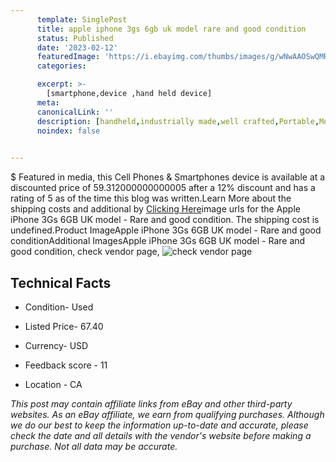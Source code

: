 ```yaml
---
      template: SinglePost
      title: apple iphone 3gs 6gb uk model rare and good condition
      status: Published
      date: '2023-02-12'
      featuredImage: 'https://i.ebayimg.com/thumbs/images/g/wNwAAOSwQMRjvhbU/s-l225.jpg'
      categories: 

      excerpt: >-
        [smartphone,device ,hand held device]
      meta:
      canonicalLink: ''
      description: [handheld,industrially made,well crafted,Portable,Mobile,Compact,Convenient,Lightweight,Maneuverable,Man-portable,Miniature,Carriable,Hand-held,Light,Holdable,Transportable,Mobile device,Pocket-sized,On-the-go,Wireless,Cordless,Compact size,Convenient size, smartphone,device ,hand held device]
      noindex: false

        
---
```

$
    Featured in media, this Cell Phones & Smartphones device is available at a discounted price of 59.312000000000005 after a 12% discount and has a rating of 5 as of the time this blog was written.Learn More about the shipping costs and additional by [Clicking Here](https://www.ebay.com/itm/314316883954?hash=item492ebf07f2%3Ag%3AwNwAAOSwQMRjvhbU&mkevt=1&mkcid=1&mkrid=711-53200-19255-0&campid=%253CePNCampaignId%253E&customid=%253CreferenceId%253E&toolid=10049)image urls for the Apple iPhone 3Gs 6GB UK model - Rare and good condition. The shipping cost is undefined.Product ImageApple iPhone 3Gs 6GB UK model - Rare and good conditionAdditional ImagesApple iPhone 3Gs 6GB UK model - Rare and good condition, check vendor page, ![check vendor page](https://origin-galleryplus.ebayimg.com/ws/web/314316883954_2_0_1/225x225.jpg,https://origin-galleryplus.ebayimg.com/ws/web/314316883954_3_0_1/225x225.jpg,https://origin-galleryplus.ebayimg.com/ws/web/314316883954_4_0_1/225x225.jpg,https://origin-galleryplus.ebayimg.com/ws/web/314316883954_5_0_1/225x225.jpg,https://origin-galleryplus.ebayimg.com/ws/web/314316883954_6_0_1/225x225.jpg,https://origin-galleryplus.ebayimg.com/ws/web/314316883954_7_0_1/225x225.jpg)
    
    

 ## Technical Facts 



     
      

 - Condition- Used 


      

 - Listed Price- 67.40 


      

 - Currency- USD 


      

 - Feedback score - 11 


      

 - Location - CA 


      
      

 *_This post may contain affiliate links from eBay and other third-party websites. As an eBay affiliate, we earn from qualifying purchases. Although we do our best to keep the information up-to-date and accurate, please check the date and all details with the vendor's website before making a purchase. Not all data may be accurate._*



    
    
    
    
    